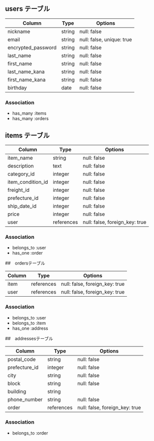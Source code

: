## users テーブル

| Column                  | Type   | Options                   |
| ----------------------- | ------ | ------------------------- |
| nickname                | string | null: false               |
| email                   | string | null: false, unique: true |
| encrypted_password      | string | null: false               |
| last_name               | string | null: false               |
| first_name              | string | null: false               |
| last_name_kana          | string | null: false               |
| first_name_kana         | string | null: false               |
| birthday                | date   | null: false               |

### Association

- has_many :items
- has_many :orders


## items テーブル

| Column               | Type       | Options                        |
| -------------------- | ---------- | ------------------------------ |
| item_name            | string     | null: false                    |
| description          | text       | null: false                    |
| category_id          | integer    | null: false                    |
| item_condition_id    | integer    | null: false                    |
| freight_id           | integer    | null: false                    |
| prefecture_id        | integer    | null: false                    |
| ship_date_id         | integer    | null: false                    |
| price                | integer    | null: false                    |
| user                 | references | null: false, foreign_key: true |

### Association

- belongs_to :user
- has_one :order

##　ordersテーブル

| Column             | Type       | Options                        |
| ------------------ | ---------- | ------------------------------ |
| item               | references | null: false, foreign_key: true |
| user               | references | null: false, foreign_key: true |

### Association

- belongs_to :user
- belongs_to :item
- has_one :address

##　addressesテーブル

| Column             | Type       | Options                        |
| ------------------ | ---------- | ------------------------------ |
| postal_code        | string     | null: false                    |
| prefecture_id      | integer    | null: false                    |
| city               | string     | null: false                    |
| block              | string     | null: false                    |
| building           | string     |                                |
| phone_number       | string     | null: false                    |
| order              | references | null: false, foreign_key: true |

### Association

- belongs_to :order